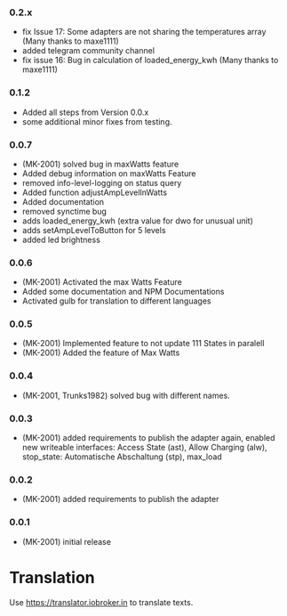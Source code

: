 ### 0.2.x
* fix Issue 17: Some adapters are not sharing the temperatures array (Many thanks to maxe1111) 
* added telegram community channel
* fix issue 16: Bug in calculation of loaded_energy_kwh (Many thanks to maxe1111) 

### 0.1.2
* Added all steps from Version 0.0.x
* some additional minor fixes from testing.

### 0.0.7
* (MK-2001) solved bug in maxWatts feature
* Added debug information on maxWatts Feature
* removed info-level-logging on status query
* Added function adjustAmpLevelInWatts
* Added documentation
* removed synctime bug
* adds loaded_energy_kwh (extra value for dwo for unusual unit)
* adds setAmpLevelToButton for 5 levels
* added led brightness

### 0.0.6
* (MK-2001) Activated the max Watts Feature
* Added some documentation and NPM Documentations
* Activated gulb for translation to different languages

### 0.0.5
* (MK-2001) Implemented feature to not update 111 States in paralell
* (MK-2001) Added the feature of Max Watts

### 0.0.4
* (MK-2001, Trunks1982) solved bug with different names.

### 0.0.3
* (MK-2001) added requirements to publish the adapter again, enabled new writeable interfaces: Access State (ast), Allow Charging (alw), stop_state: ​Automatische Abschaltung (stp), max_load

### 0.0.2
* (MK-2001) added requirements to publish the adapter

### 0.0.1
* (MK-2001) initial release

# Translation
Use https://translator.iobroker.in to translate texts.